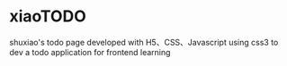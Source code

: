 # xiaoTODO
shuxiao's todo page
developed with H5、CSS、Javascript
using css3 to dev a todo application 
for frontend learning
